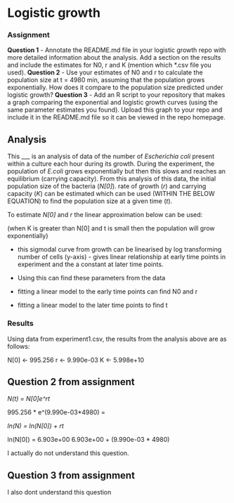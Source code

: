 # Logistic growth

### Assignment
**Question 1** - Annotate the README.md file in your logistic growth repo with more detailed information about the analysis. Add a section on the results and include the estimates for N0, r and K (mention which *.csv file you used).
**Question 2** - Use your estimates of N0 and r to calculate the population size at t = 4980 min, assuming that the population grows exponentially. How does it compare to the population size predicted under logistic growth?
**Question 3** - Add an R script to your repository that makes a graph comparing the exponential and logistic growth curves (using the same parameter estimates you found). Upload this graph to your repo and include it in the README.md file so it can be viewed in the repo homepage.


## Analysis 
This ___ is an analysis of data of the number of *Escherichia coli* present within a culture each hour during its growth. During the experiment, the population of *E.coli* grows exponentially but then this slows and reaches an equilibrium (carrying capacity). From this analysis of this data, the initial population size of the bacteria (*N[0]*). rate of growth (*r*) and carrying capacity (*K*) can be estimated which can be used (WITHIN THE BELOW EQUATION) to find the population size at a given time (*t*).


To estimate *N[0]* and *r* the linear approximation below can be used:

(when K is greater than N[0] and t is small then the population will grow exponentially)


- this sigmodal curve from growth can be linearised by log transforming number of cells (y-axis) - gives linear relationship at early time points in experiment and the a constant at later time points.
- Using this can find these parameters from the data

- fitting a linear model to the early time points can find N0 and r
- fitting a linear model to the later time points to find t 


### Results

Using data from experiment1.csv, the results from the analysis above are as follows:

N[0] <- 995.256
r <- 9.990e-03
K <- 5.998e+10


## Question 2 from assignment 

*N(t) = N[0]e^rt*

995.256 * e^(9.990e-03*4980) = 

*ln(N) = ln(N[0]) + rt*

ln(N[0[) = 6.903e+00
6.903e+00 + (9.990e-03 * 4980)

I actually do not understand this question. 


## Question 3 from assignment 

I also dont understand this question 




